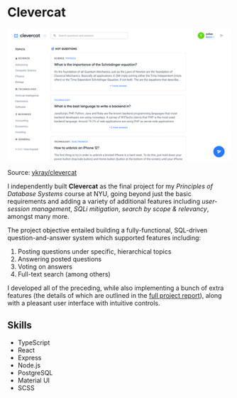 # Clevercat

![clevercat-screenshot](/assets/clevercat-ss.png)

Source: [ykray/clevercat](https://github.com/ykray/Clevercat)

I independently built **Clevercat** as the final project for my _Principles of Database Systems_ course at NYU, going beyond just the basic requirements and adding a variety of additional features including _user-session management_, _SQLi mitigation_, _search by scope & relevancy_, amongst many more.

The project objective entailed building a fully-functional, SQL-driven question-and-answer system which supported features including:

1. Posting questions under specific, hierarchical topics
2. Answering posted questions
3. Voting on answers
4. Full-text search (among others)

I developed all of the preceding, while also implementing a bunch of extra features (the details of which are outlined in the [full project report](https://docs.google.com/document/d/1zMaOHhK5QVISJhw-zEy4btloMn8hCeytYXa21A--pWg/edit?usp=sharing)), along with a pleasant user interface with intuitive controls.

## Skills

- TypeScript
- React
- Express
- Node.js
- PostgreSQL
- Material UI
- SCSS
